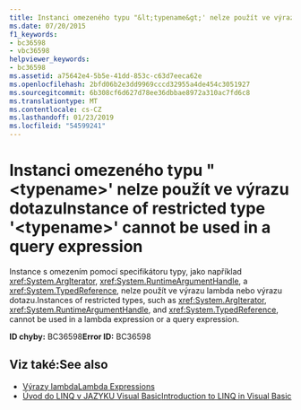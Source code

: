 ```yaml
---
title: Instanci omezeného typu "&lt;typename&gt;' nelze použít ve výrazu dotazu
ms.date: 07/20/2015
f1_keywords:
- bc36598
- vbc36598
helpviewer_keywords:
- bc36598
ms.assetid: a75642e4-5b5e-41dd-853c-c63d7eeca62e
ms.openlocfilehash: 2bfd06b2e3dd9969cccd32955a4de454c3051927
ms.sourcegitcommit: 6b308cf6d627d78ee36dbbae8972a310ac7fd6c8
ms.translationtype: MT
ms.contentlocale: cs-CZ
ms.lasthandoff: 01/23/2019
ms.locfileid: "54599241"
---
```

# <a name="instance-of-restricted-type-lttypenamegt-cannot-be-used-in-a-query-expression"></a><span data-ttu-id="a2388-102">Instanci omezeného typu "&lt;typename&gt;' nelze použít ve výrazu dotazu</span><span class="sxs-lookup"><span data-stu-id="a2388-102">Instance of restricted type '&lt;typename&gt;' cannot be used in a query expression</span></span>
<span data-ttu-id="a2388-103">Instance s omezením pomocí specifikátoru typy, jako například <xref:System.ArgIterator>, <xref:System.RuntimeArgumentHandle>, a <xref:System.TypedReference>, nelze použít ve výrazu lambda nebo výrazu dotazu.</span><span class="sxs-lookup"><span data-stu-id="a2388-103">Instances of restricted types, such as <xref:System.ArgIterator>, <xref:System.RuntimeArgumentHandle>, and <xref:System.TypedReference>, cannot be used in a lambda expression or a query expression.</span></span>  
  
 <span data-ttu-id="a2388-104">**ID chyby:** BC36598</span><span class="sxs-lookup"><span data-stu-id="a2388-104">**Error ID:** BC36598</span></span>  
  
## <a name="see-also"></a><span data-ttu-id="a2388-105">Viz také:</span><span class="sxs-lookup"><span data-stu-id="a2388-105">See also</span></span>
- [<span data-ttu-id="a2388-106">Výrazy lambda</span><span class="sxs-lookup"><span data-stu-id="a2388-106">Lambda Expressions</span></span>](../../visual-basic/programming-guide/language-features/procedures/lambda-expressions.md)
- [<span data-ttu-id="a2388-107">Úvod do LINQ v JAZYKU Visual Basic</span><span class="sxs-lookup"><span data-stu-id="a2388-107">Introduction to LINQ in Visual Basic</span></span>](../../visual-basic/programming-guide/language-features/linq/introduction-to-linq.md)
